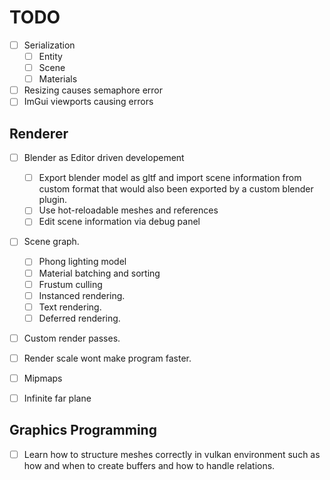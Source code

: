 # TODO

- [ ] Serialization
  - [ ] Entity
  - [ ] Scene
  - [ ] Materials
- [ ] Resizing causes semaphore error
- [ ] ImGui viewports causing errors

## Renderer

- [ ] Blender as Editor driven developement

  - [ ] Export blender model as gltf and import scene information from custom format that
        would also been exported by a custom blender plugin.
  - [ ] Use hot-reloadable meshes and references
  - [ ] Edit scene information via debug panel

- [ ] Scene graph.
  - [ ] Phong lighting model
  - [ ] Material batching and sorting
  - [ ] Frustum culling
  - [ ] Instanced rendering.
  - [ ] Text rendering.
  - [ ] Deferred rendering.
- [ ] Custom render passes.
- [ ] Render scale wont make program faster.
- [ ] Mipmaps
- [ ] Infinite far plane

## Graphics Programming

- [ ] Learn how to structure meshes correctly in vulkan environment such as how
      and when to create buffers and how to handle relations.
